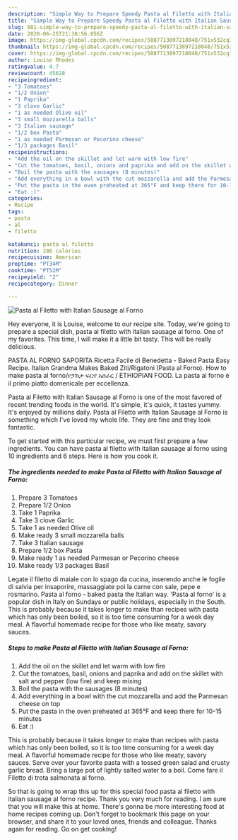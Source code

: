 ```yaml
---
description: "Simple Way to Prepare Speedy Pasta al Filetto with Italian Sausage al Forno"
title: "Simple Way to Prepare Speedy Pasta al Filetto with Italian Sausage al Forno"
slug: 981-simple-way-to-prepare-speedy-pasta-al-filetto-with-italian-sausage-al-forno
date: 2020-06-25T21:38:56.056Z
image: https://img-global.cpcdn.com/recipes/5087713897218048/751x532cq70/pasta-al-filetto-with-italian-sausage-al-forno-recipe-main-photo.jpg
thumbnail: https://img-global.cpcdn.com/recipes/5087713897218048/751x532cq70/pasta-al-filetto-with-italian-sausage-al-forno-recipe-main-photo.jpg
cover: https://img-global.cpcdn.com/recipes/5087713897218048/751x532cq70/pasta-al-filetto-with-italian-sausage-al-forno-recipe-main-photo.jpg
author: Louise Rhodes
ratingvalue: 4.7
reviewcount: 45628
recipeingredient:
- "3 Tomatoes"
- "1/2 Onion"
- "1 Paprika"
- "3 clove Garlic"
- "1 as needed Olive oil"
- "3 small mozzarella balls"
- "3 Italian sausage"
- "1/2 box Pasta"
- "1 as needed Parmesan or Pecorino cheese"
- "1/3 packages Basil"
recipeinstructions:
- "Add the oil on the skillet and let warm with low fire"
- "Cut the tomatoes, basil, onions and paprika and add on the skillet with salt and pepper (low fire) and keep mixing"
- "Boil the pasta with the sausages (8 minutes)"
- "Add everything in a bowl with the cut mozzarella and add the Parmesan cheese on top"
- "Put the pasta in the oven preheated at 365°F and keep there for 10-15 minutes"
- "Eat :)"
categories:
- Recipe
tags:
- pasta
- al
- filetto

katakunci: pasta al filetto 
nutrition: 286 calories
recipecuisine: American
preptime: "PT34M"
cooktime: "PT52M"
recipeyield: "2"
recipecategory: Dinner

---
```



![Pasta al Filetto with Italian Sausage al Forno](https://img-global.cpcdn.com/recipes/5087713897218048/751x532cq70/pasta-al-filetto-with-italian-sausage-al-forno-recipe-main-photo.jpg)

Hey everyone, it is Louise, welcome to our recipe site. Today, we're going to prepare a special dish, pasta al filetto with italian sausage al forno. One of my favorites. This time, I will make it a little bit tasty. This will be really delicious.

PASTA AL FORNO SAPORITA Ricetta Facile di Benedetta - Baked Pasta Easy Recipe. Italian Grandma Makes Baked Ziti/Rigatoni (Pasta al Forno). How to make pasta al forno/የፓስታ ፍርኖ አሰራር / ETHIOPIAN FOOD. La pasta al forno è il primo piatto domenicale per eccellenza.

Pasta al Filetto with Italian Sausage al Forno is one of the most favored of recent trending foods in the world. It's simple, it's quick, it tastes yummy. It's enjoyed by millions daily. Pasta al Filetto with Italian Sausage al Forno is something which I've loved my whole life. They are fine and they look fantastic.


To get started with this particular recipe, we must first prepare a few ingredients. You can have pasta al filetto with italian sausage al forno using 10 ingredients and 6 steps. Here is how you cook it.

<!--inarticleads1-->

##### The ingredients needed to make Pasta al Filetto with Italian Sausage al Forno:

1. Prepare 3 Tomatoes
1. Prepare 1/2 Onion
1. Take 1 Paprika
1. Take 3 clove Garlic
1. Take 1 as needed Olive oil
1. Make ready 3 small mozzarella balls
1. Take 3 Italian sausage
1. Prepare 1/2 box Pasta
1. Make ready 1 as needed Parmesan or Pecorino cheese
1. Make ready 1/3 packages Basil


Legate il filetto di maiale con lo spago da cucina, inserendo anche le foglie di salvia per insaporire, massaggiate poi la carne con sale, pepe e rosmarino. Pasta al forno - baked pasta the Italian way. &#39;Pasta al forno&#39; is a popular dish in Italy on Sundays or public holidays, especially in the South. This is probably because it takes longer to make than recipes with pasta which has only been boiled, so it is too time consuming for a week day meal. A flavorful homemade recipe for those who like meaty, savory sauces. 

<!--inarticleads2-->

##### Steps to make Pasta al Filetto with Italian Sausage al Forno:

1. Add the oil on the skillet and let warm with low fire
1. Cut the tomatoes, basil, onions and paprika and add on the skillet with salt and pepper (low fire) and keep mixing
1. Boil the pasta with the sausages (8 minutes)
1. Add everything in a bowl with the cut mozzarella and add the Parmesan cheese on top
1. Put the pasta in the oven preheated at 365°F and keep there for 10-15 minutes
1. Eat :)


This is probably because it takes longer to make than recipes with pasta which has only been boiled, so it is too time consuming for a week day meal. A flavorful homemade recipe for those who like meaty, savory sauces. Serve over your favorite pasta with a tossed green salad and crusty garlic bread. Bring a large pot of lightly salted water to a boil. Come fare il Filetto di trota salmonata al forno. 

So that is going to wrap this up for this special food pasta al filetto with italian sausage al forno recipe. Thank you very much for reading. I am sure that you will make this at home. There's gonna be more interesting food at home recipes coming up. Don't forget to bookmark this page on your browser, and share it to your loved ones, friends and colleague. Thanks again for reading. Go on get cooking!
